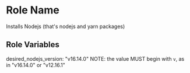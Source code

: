 Role Name
=========

Installs Nodejs (that's nodejs and yarn packages)


Role Variables
--------------

desired_nodejs_version: "v16.14.0"
NOTE: the value MUST begin with `v`, as in "v16.14.0" or "v12.16.1"
